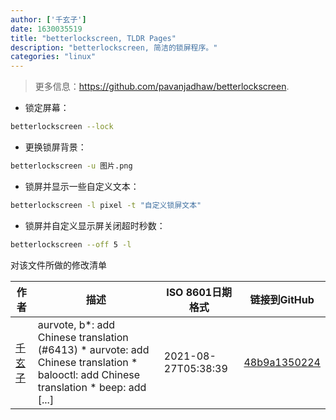 ```yaml
---
author: ['千玄子']
date: 1630035519
title: "betterlockscreen, TLDR Pages"
description: "betterlockscreen, 简洁的锁屏程序。"
categories: "linux"
---
```

> 更多信息：<https://github.com/pavanjadhaw/betterlockscreen>.

- 锁定屏幕：

```bash
betterlockscreen --lock
```

- 更换锁屏背景：

```bash
betterlockscreen -u 图片.png
```

- 锁屏并显示一些自定义文本：

```bash
betterlockscreen -l pixel -t "自定义锁屏文本"
```

- 锁屏并自定义显示屏关闭超时秒数：

```bash
betterlockscreen --off 5 -l
```
对该文件所做的修改清单


作者 | 描述 | ISO 8601日期格式 | 链接到GitHub
------|-----|-----|-----
[千玄子](mailto:ownbyzjuyk@gmail.com) | aurvote, b*: add Chinese translation (#6413) * aurvote: add Chinese translation * balooctl: add Chinese translation * beep: add [...] | 2021-08-27T05:38:39 | [48b9a1350224](https://github.com/tldr-pages/tldr/commit/48b9a1350224488b69961f84ad4d2b93cc85324e)

